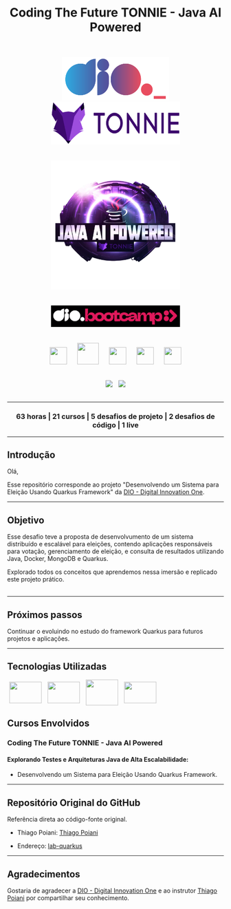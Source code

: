 <div align="center">
    <h1>Coding The Future TONNIE - Java AI Powered</h1>
</div>
<br><br>

<div align="center">
    <img src="assets\images\dio-logo.png" width="250" height="100" hspace="25">
    <img src="assets\images\tonnie-logo.png" width="300" height="100" hspace="25">               
</div>
<br><br>

<div align="center"><img src="assets\images\bootcamp-logo.png" width="" height="300" hspace="">
</div>
<br><br>

<div align="center"><img src="assets\images\bootcamp-dio.png" width="300" height="" hspace="10">
</div>     
<br><br>

<div align="center">
    <img src="https://cdn.jsdelivr.net/gh/devicons/devicon/icons/git/git-original.svg" width="40" height="40" hspace="10">          
    <img src="https://cdn.jsdelivr.net/gh/devicons/devicon@latest/icons/java/java-original.svg" width="50" height="50" hspace="10">
    <img src="https://cdn.jsdelivr.net/gh/devicons/devicon@latest/icons/spring/spring-original.svg" width="40" height="40" hspace="10">
    <img src="https://cdn.jsdelivr.net/gh/devicons/devicon@latest/icons/quarkus/quarkus-original.svg" width="40" height="40" hspace="10"> 
    <img src="https://cdn.jsdelivr.net/gh/devicons/devicon@latest/icons/amazonwebservices/amazonwebservices-original-wordmark.svg" width="40" height="40" hspace="10">                     
</div>
<br><br>

<div align="center">
    <img src="https://img.shields.io/badge/IN%C3%8DCIO-20%2F03%2F2024-green" hspace="5"/>
    <img src="https://img.shields.io/badge/T%C3%89RMINO-22%2F04%2F2024-red" hspace="5"/>
</div>
<br>
<hr>
<div align="center">
<h3>63 horas | 21 cursos | 5 desafios de projeto | 2 desafios de código | 1 live</h3>
</div>
<hr>

## Introdução
Olá,

Esse repositório corresponde ao projeto "Desenvolvendo um Sistema para Eleição Usando Quarkus Framework" da [DIO - Digital Innovation One](https://www.dio.me/).
<hr>

## Objetivo

Esse desafio teve a proposta de desenvolvumento de um sistema distribuído e escalável para eleições, contendo aplicações responsáveis para votação, gerenciamento de eleição, e consulta de resultados utilizando Java, Docker, MongoDB e Quarkus.

Explorado todos os conceitos que aprendemos nessa imersão e replicado este projeto prático. 
<br><br>
<hr>

## Próximos passos

Continuar o evoluindo no estudo do framework Quarkus para futuros projetos e aplicações. 
<hr>

## Tecnologias Utilizadas

<img align=center src="https://cdn.jsdelivr.net/gh/devicons/devicon@latest/icons/java/java-original.svg" width="75" height="50" hspace="5"/>
<img align=center src="https://cdn.jsdelivr.net/gh/devicons/devicon@latest/icons/docker/docker-plain-wordmark.svg" width="75" height="50" hspace="5"/>
<img align=center src="https://cdn.jsdelivr.net/gh/devicons/devicon@latest/icons/mongodb/mongodb-plain-wordmark.svg" width="75" height="60" hspace="5"/>
<img align=center src="https://cdn.jsdelivr.net/gh/devicons/devicon@latest/icons/quarkus/quarkus-original.svg" width="75" height="50" hspace="5"/>

## Cursos Envolvidos
### **Coding The Future TONNIE - Java AI Powered** 
#### **Explorando Testes e Arquiteturas Java de Alta Escalabilidade:**

- Desenvolvendo um Sistema para Eleição Usando Quarkus Framework.
<hr>

## Repositório Original do GitHub

Referência direta ao código-fonte original.

- Thiago Poiani: [Thiago Poiani](https://github.com/thpoiani)

- Endereço: [lab-quarkus](https://github.com/thpoiani/lab-quarkus)
<hr>

## Agradecimentos
Gostaria de agradecer a [DIO - Digital Innovation One](https://www.dio.me/) e ao instrutor [Thiago Poiani](https://github.com/thpoiani) por compartilhar seu conhecimento.
